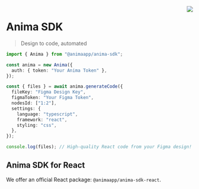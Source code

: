 <img src="https://avatars.githubusercontent.com/u/20587282?s=200&v=4" align="right" />

# Anima SDK

> Design to code, automated

```ts
import { Anima } from "@animaapp/anima-sdk";

const anima = new Anima({
  auth: { token: "Your Anima Token" },
});

const { files } = await anima.generateCode({
  fileKey: "Figma Design Key",
  figmaToken: "Your Figma Token",
  nodesId: ["1:2"],
  settings: {
    language: "typescript",
    framework: "react",
    styling: "css",
  },
});

console.log(files); // High-quality React code from your Figma design!
```

## Anima SDK for React

We offer an official React package: `@animaapp/anima-sdk-react`.
